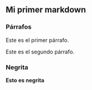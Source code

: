 ## Mi primer markdown

### Párrafos

Este es el primer párrafo.

Este es el segundo párrafo.

### Negrita

**Esto es negrita**